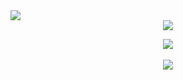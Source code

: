 <img src="https://capsule-render.vercel.app/api?type=waving&color=auto&height=150&section=header&text=sohyun's%20GitHub&fontSize=42" />


<div align=center>
<img src="https://img.shields.io/badge/Java-ED8B00?style=for-the-badge&logo=openjdk&logoColor=white">


<img src="https://github-readme-stats.vercel.app/api/top-langs/?username=sohyun92&layout=compact"><br><br>
<img src="https://github-readme-stats.vercel.app/api?username=sohyun92&show_icons=true">
  
</div>


<!--
**sohyun92/sohyun92** is a ✨ _special_ ✨ repository because its `README.md` (this file) appears on your GitHub profile.
[![AWS Certified Solutions Architect – Associate](https://www.credly.com/badges/2f2a5292-b4bf-4895-8213-69431cc2ad35/public_url)
Here are some ideas to get you started:

- 🔭 I’m currently working on ...
- 🌱 I’m currently learning ...
- 👯 I’m looking to collaborate on ...
- 🤔 I’m looking for help with ...
- 💬 Ask me about ...
- 📫 How to reach me: ...
- 😄 Pronouns: ...
- ⚡ Fun fact: ...
-->

